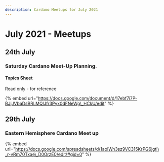 ```yaml
---
description: Cardano Meetups for July 2021
---
```


# July 2021 - Meetups

## 24th July

### Saturday Cardano Meet-Up Planning. 

#### Topics Sheet

Read only - for reference

{% embed url="https://docs.google.com/document/d/17ebf7i7P-BJjJVbaDsBRLMQlJfr3Pyx0dFNeWg\_HCkU/edit" %}

## 29th July 

### Eastern Hemisphere Cardano Meet up

{% embed url="https://docs.google.com/spreadsheets/d/1aoIWn3sz9VC315KrPG6jgtI\_r-vRm70Txae\_D0OrzE0/edit\#gid=0" %}





